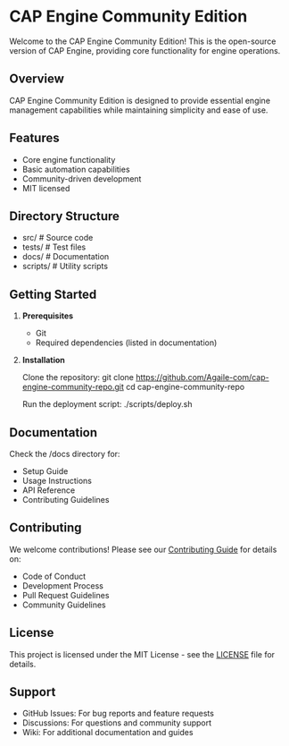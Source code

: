 # CAP Engine Community Edition

Welcome to the CAP Engine Community Edition! This is the open-source version of CAP Engine, providing core functionality for engine operations.

## Overview

CAP Engine Community Edition is designed to provide essential engine management capabilities while maintaining simplicity and ease of use.

## Features

- Core engine functionality
- Basic automation capabilities
- Community-driven development
- MIT licensed

## Directory Structure

- src/           # Source code
- tests/         # Test files
- docs/          # Documentation
- scripts/       # Utility scripts

## Getting Started

1. **Prerequisites**
   - Git
   - Required dependencies (listed in documentation)

2. **Installation**
   
   Clone the repository:
   git clone https://github.com/Agaile-com/cap-engine-community-repo.git
   cd cap-engine-community-repo

   Run the deployment script:
   ./scripts/deploy.sh

## Documentation

Check the /docs directory for:
- Setup Guide
- Usage Instructions
- API Reference
- Contributing Guidelines

## Contributing

We welcome contributions! Please see our [Contributing Guide](CONTRIBUTING.md) for details on:
- Code of Conduct
- Development Process
- Pull Request Guidelines
- Community Guidelines

## License

This project is licensed under the MIT License - see the [LICENSE](LICENSE) file for details.

## Support

- GitHub Issues: For bug reports and feature requests
- Discussions: For questions and community support
- Wiki: For additional documentation and guides

